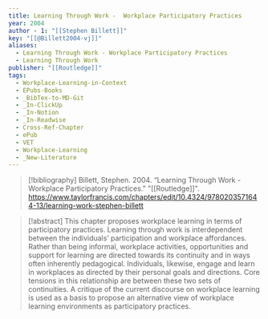 ```yaml
---
title: Learning Through Work -  Workplace Participatory Practices
year: 2004
author - 1: "[[Stephen Billett]]"
key: "[[@Billett2004-vj]]"
aliases:
  - Learning Through Work - Workplace Participatory Practices
  - Learning Through Work
publisher: "[[Routledge]]"
tags:
  - Workplace-Learning-in-Context
  - EPubs-Books
  - _BibTex-to-MD-Git
  - _In-ClickUp
  - _In-Notion
  - _In-Readwise
  - Cross-Ref-Chapter
  - ePub
  - VET
  - Workplace-Learning
  - _New-Literature
---
```


> [!bibliography]
> Billett, Stephen. 2004. “Learning Through Work -  Workplace Participatory Practices.” "[[Routledge]]". https://www.taylorfrancis.com/chapters/edit/10.4324/9780203571644-13/learning-work-stephen-billett

> [!abstract]
> This chapter proposes workplace learning in terms of participatory practices. Learning through work is interdependent between the individuals’ participation and workplace affordances. Rather than being informal, workplace activities, opportunities and support for learning are directed towards its continuity and in ways often inherently pedagogical. Individuals, likewise, engage and learn in workplaces as directed by their personal goals and directions. Core tensions in this relationship are between these two sets of continuities. A critique of the current discourse on workplace learning is used as a basis to propose an alternative view of workplace learning environments as participatory practices.